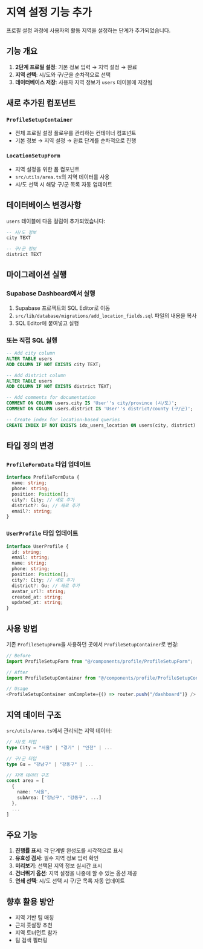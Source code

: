 # 지역 설정 기능 추가

프로필 설정 과정에 사용자의 활동 지역을 설정하는 단계가 추가되었습니다.

## 기능 개요

1. **2단계 프로필 설정**: 기본 정보 입력 → 지역 설정 → 완료
2. **지역 선택**: 시/도와 구/군을 순차적으로 선택
3. **데이터베이스 저장**: 사용자 지역 정보가 `users` 테이블에 저장됨

## 새로 추가된 컴포넌트

### `ProfileSetupContainer`
- 전체 프로필 설정 플로우를 관리하는 컨테이너 컴포넌트
- 기본 정보 → 지역 설정 → 완료 단계를 순차적으로 진행

### `LocationSetupForm`
- 지역 설정을 위한 폼 컴포넌트
- `src/utils/area.ts`의 지역 데이터를 사용
- 시/도 선택 시 해당 구/군 목록 자동 업데이트

## 데이터베이스 변경사항

`users` 테이블에 다음 컬럼이 추가되었습니다:

```sql
-- 시/도 정보
city TEXT

-- 구/군 정보  
district TEXT
```

## 마이그레이션 실행

### Supabase Dashboard에서 실행

1. Supabase 프로젝트의 SQL Editor로 이동
2. `src/lib/database/migrations/add_location_fields.sql` 파일의 내용을 복사
3. SQL Editor에 붙여넣고 실행

### 또는 직접 SQL 실행

```sql
-- Add city column
ALTER TABLE users 
ADD COLUMN IF NOT EXISTS city TEXT;

-- Add district column
ALTER TABLE users 
ADD COLUMN IF NOT EXISTS district TEXT;

-- Add comments for documentation
COMMENT ON COLUMN users.city IS 'User''s city/province (시/도)';
COMMENT ON COLUMN users.district IS 'User''s district/county (구/군)';

-- Create index for location-based queries
CREATE INDEX IF NOT EXISTS idx_users_location ON users(city, district) WHERE city IS NOT NULL AND district IS NOT NULL;
```

## 타입 정의 변경

### `ProfileFormData` 타입 업데이트

```typescript
interface ProfileFormData {
  name: string;
  phone: string;
  position: Position[];
  city?: City; // 새로 추가
  district?: Gu; // 새로 추가
  email?: string;
}
```

### `UserProfile` 타입 업데이트

```typescript
interface UserProfile {
  id: string;
  email: string;
  name: string;
  phone: string;
  position: Position[];
  city?: City; // 새로 추가
  district?: Gu; // 새로 추가
  avatar_url?: string;
  created_at: string;
  updated_at: string;
}
```

## 사용 방법

기존 `ProfileSetupForm`을 사용하던 곳에서 `ProfileSetupContainer`로 변경:

```typescript
// Before
import ProfileSetupForm from "@/components/profile/ProfileSetupForm";

// After  
import ProfileSetupContainer from "@/components/profile/ProfileSetupContainer";

// Usage
<ProfileSetupContainer onComplete={() => router.push("/dashboard")} />
```

## 지역 데이터 구조

`src/utils/area.ts`에서 관리되는 지역 데이터:

```typescript
// 시/도 타입
type City = "서울" | "경기" | "인천" | ...

// 구/군 타입  
type Gu = "강남구" | "강동구" | ...

// 지역 데이터 구조
const area = [
  {
    name: "서울",
    subArea: ["강남구", "강동구", ...]
  },
  ...
]
```

## 주요 기능

1. **진행률 표시**: 각 단계별 완성도를 시각적으로 표시
2. **유효성 검사**: 필수 지역 정보 입력 확인
3. **미리보기**: 선택된 지역 정보 실시간 표시
4. **건너뛰기 옵션**: 지역 설정을 나중에 할 수 있는 옵션 제공
5. **연쇄 선택**: 시/도 선택 시 구/군 목록 자동 업데이트

## 향후 활용 방안

- 지역 기반 팀 매칭
- 근처 풋살장 추천
- 지역 토너먼트 참가
- 팀 검색 필터링 
